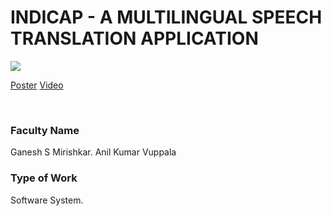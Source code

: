 # INDICAP - A MULTILINGUAL SPEECH TRANSLATION APPLICATION

![](https://i.imgur.com/A6uzFGA.png)

[Poster](04.%20INDICAP%20-%20A%20MULTILINGUAL%20SPEECH%20TRANSLATION%20APPLICATION.pdf)
[Video](https://youtu.be/O2y2o8yYQtY)

<br>


### Faculty Name

Ganesh S Mirishkar. Anil Kumar Vuppala


### Type of Work

Software System.
